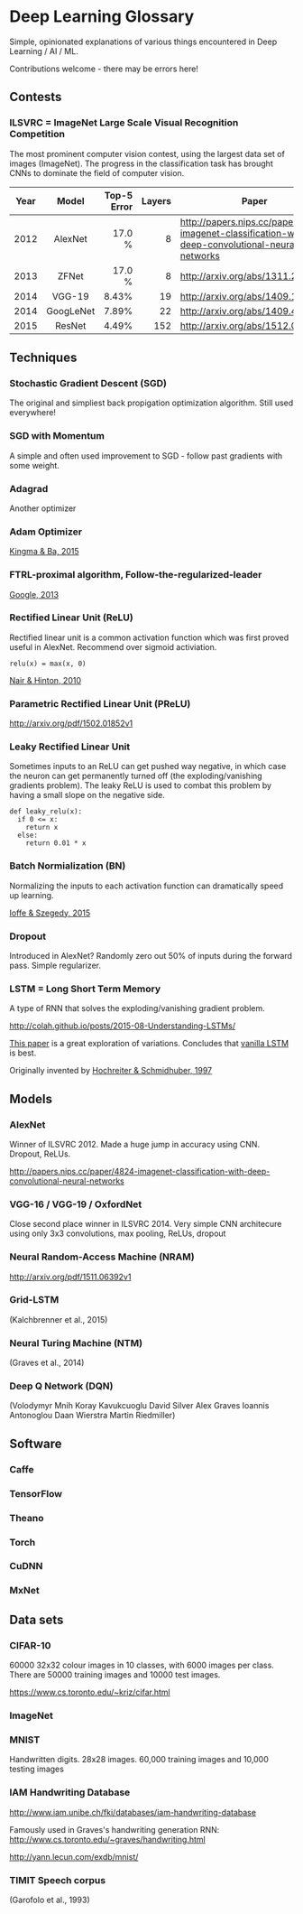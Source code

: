 
# Deep Learning Glossary

Simple, opinionated explanations of various things encountered in
Deep Learning / AI / ML. 

Contributions welcome - there may be errors here!

## Contests

### ILSVRC = ImageNet Large Scale Visual Recognition Competition 

The most prominent computer vision contest, using the largest data set of images (ImageNet).
The progress in the classification task has brought CNNs to dominate the field of computer vision.

| Year          | Model         | Top-5 Error | Layers | Paper
| ------------- |:-------------:| -----------:|-------:|------------------------------
| 2012          | AlexNet       |     17.0 %  |      8 | http://papers.nips.cc/paper/4824-imagenet-classification-with-deep-convolutional-neural-networks
| 2013          | ZFNet         |     17.0 %  |      8 | http://arxiv.org/abs/1311.2901
| 2014          | VGG-19        |      8.43%  |     19 | http://arxiv.org/abs/1409.1556
| 2014          | GoogLeNet     |      7.89%  |     22 | http://arxiv.org/abs/1409.4842
| 2015          | ResNet        |      4.49%  |    152 | http://arxiv.org/abs/1512.03385


## Techniques

### Stochastic Gradient Descent (SGD)

The original and simpliest back propigation optimization algorithm. Still used everywhere!

### SGD with Momentum 

A simple and often used improvement to SGD - follow past gradients with some weight.

### Adagrad

Another optimizer

### Adam Optimizer 

[Kingma & Ba, 2015](http://arxiv.org/pdf/1412.6980v7.pdf)

### FTRL-proximal algorithm, Follow-the-regularized-leader

[Google, 2013](https://www.eecs.tufts.edu/~dsculley/papers/ad-click-prediction.pdf)

### Rectified Linear Unit (ReLU)

Rectified linear unit is a common activation function which was first proved useful in AlexNet.
Recommend over sigmoid activiation.

```
relu(x) = max(x, 0)
```

[Nair & Hinton, 2010](http://www.cs.toronto.edu/~fritz/absps/reluICML.pdf)

### Parametric Rectified Linear Unit (PReLU)

http://arxiv.org/pdf/1502.01852v1

### Leaky Rectified Linear Unit

Sometimes inputs to an ReLU can get pushed way negative, in which case the
neuron can get permanently turned off (the exploding/vanishing gradients problem).
The leaky ReLU is used to combat this problem by having a small slope on the
negative side.

```
def leaky_relu(x): 
  if 0 <= x:
    return x
  else:
    return 0.01 * x
```


### Batch Normialization (BN)

Normalizing the inputs to each activation function can dramatically speed up
learning.

[Ioffe & Szegedy, 2015](http://arxiv.org/abs/1502.03167)

### Dropout

Introduced in AlexNet? Randomly zero out 50% of inputs during the forward pass.
Simple regularizer.

### LSTM = Long Short Term Memory

A type of RNN that solves the exploding/vanishing gradient problem.

http://colah.github.io/posts/2015-08-Understanding-LSTMs/

[This paper](http://arxiv.org/abs/1503.04069) is a great exploration of
variations. Concludes that [vanilla LSTM](http://www.sciencedirect.com/science/article/pii/S0893608005001206) is best.

Originally invented by [Hochreiter & Schmidhuber, 1997](http://deeplearning.cs.cmu.edu/pdfs/Hochreiter97_lstm.pdf)



## Models

### AlexNet

Winner of ILSVRC 2012. Made a huge jump in accuracy using CNN. 
Dropout, ReLUs.

http://papers.nips.cc/paper/4824-imagenet-classification-with-deep-convolutional-neural-networks

### VGG-16 / VGG-19 / OxfordNet
Close second place winner in ILSVRC 2014. Very simple CNN architecure using only
3x3 convolutions, max pooling, ReLUs, dropout

### Neural Random-Access Machine (NRAM)

http://arxiv.org/pdf/1511.06392v1


### Grid-LSTM

(Kalchbrenner et al., 2015)


### Neural Turing Machine (NTM)

(Graves et al., 2014)


### Deep Q Network (DQN)

(Volodymyr Mnih Koray Kavukcuoglu David Silver Alex Graves Ioannis Antonoglou
Daan Wierstra Martin Riedmiller)

## Software

### Caffe

### TensorFlow

### Theano 

### Torch

### CuDNN

### MxNet



## Data sets

### CIFAR-10

60000 32x32 colour images in 10 classes, with 6000 images per class. There are 50000 training images and 10000 test images. 

https://www.cs.toronto.edu/~kriz/cifar.html

### ImageNet

### MNIST

Handwritten digits. 28x28 images. 60,000 training images and 10,000 testing images

### IAM Handwriting Database

http://www.iam.unibe.ch/fki/databases/iam-handwriting-database

Famously used in Graves's handwriting generation RNN: http://www.cs.toronto.edu/~graves/handwriting.html

http://yann.lecun.com/exdb/mnist/

### TIMIT Speech corpus 

(Garofolo et al., 1993) 
